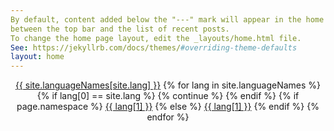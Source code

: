 ```yaml
---
By default, content added below the "---" mark will appear in the home page
between the top bar and the list of recent posts.
To change the home page layout, edit the _layouts/home.html file.
See: https://jekyllrb.com/docs/themes/#overriding-theme-defaults
layout: home
---
```

<html lang="{{ site.lang }}">
  <body>
    <header>
      <a class="active" href="#">{{ site.languageNames[site.lang] }}</a>
      {% for lang in site.languageNames %}
      {% if lang[0] == site.lang %} {% continue %} {% endif %}
      {% if page.namespace %}
      <a href="{% tl {{ page.namespace }} {{ lang[0] }} %}">{{ lang[1] }}</a>
      {% else %}
      <a href="{{ site.baseurl_root }}/{{ lang[0] }}/">{{ lang[1] }}</a>
      {% endif %}
      {% endfor %}
    </header>
  </body>
</html>
